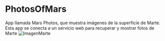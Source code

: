 # PhotosOfMars
App llamada Mars Photos, que muestra imágenes de la superficie de Marte. Esta app se conecta a un servicio web para recuperar y mostrar fotos de Marte
![ImagenMarte](https://github.com/user-attachments/assets/4e903c73-a0e8-4dc8-a7eb-be1aa844886f)
